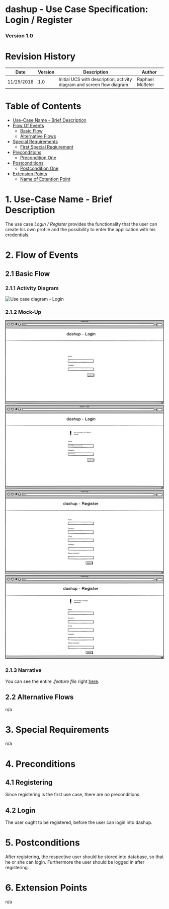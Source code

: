 dashup - Use Case Specification: Login / Register
============================================
### Version 1.0

# Revision History

| Date       | Version | Description                                                            | Author          |
|------------|---------|------------------------------------------------------------------------|-----------------|
| 11/29/2018 |     1.0 | Initial UCS with description, activity diagram and screen flow diagram | Raphael Müßeler |

# Table of Contents

- [Use-Case Name - Brief Description](#1-use-case-name---brief-description) 
- [Flow Of Events](#2-flow-of-events)
    - [Basic Flow](#21-basic-flow)
    - [Alternative Flows](#22-alternative-flows)
- [Special Requirements](#3-special-requirements)
    - [First Special Reqiurement](#31--first-special-requirement-)
- [Preconditions](#4-preconditions)
    - [Precondition One](#41--precondition-one-)
- [Postconditions](#5-postconditions) 
    - [Postcondition One](#51--postcondition-one-) 
- [Extension Points](#6-extension-points)
    - [Name of Extention Point](#61-name-of-extension-point)

# 1. Use-Case Name - Brief Description

The use case _Login / Register_ provides the functionality that the user can create his own profile and the possibility to enter the application with his credentials. 

# 2. Flow of Events

## 2.1 Basic Flow

### 2.1.1 Activity Diagram

<img src="./login_ucs.jpg" alt="Use case diagram - Login" />

### 2.1.2 Mock-Up

<img src="./mockups/Login.png" alt="Mockup: Login" />
<br />
<img src="./mockups/Login (invalid credentials).png" alt="Mockup: Login (invalid credentials)" />
<br />
<img src="./mockups/Register.png" alt="Mockup: Register" />
<br />
<img src="./mockups/Register (e-Mail already registered).png" alt="Mockup: Register  (e-Mail already registered)" />
<br />

### 2.1.3 Narrative

You can see the entire _.feature file_ right [here](./login_register.feature).

## 2.2 Alternative Flows

n/a

# 3. Special Requirements

n/a

# 4. Preconditions

## 4.1 Registering

Since registering is the first use case, there are no preconditions.

## 4.2 Login

The user ought to be registered, before the user can login into dashup. 

# 5. Postconditions

After registering, the respective user should be stored into database, so that he or she can login. Furthermore the user should be logged in after registering.

# 6. Extension Points

n/a